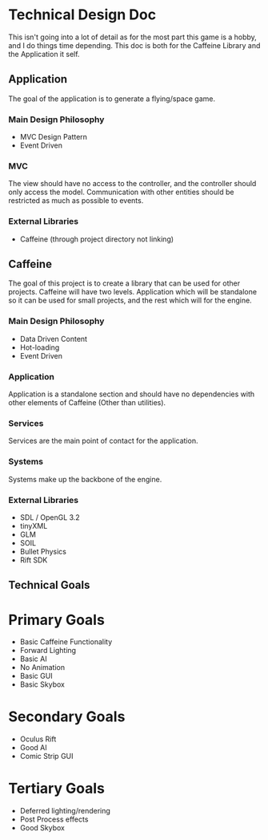 
# Technical Design Doc

This isn't going into a lot of detail as for the most part this game is a hobby, and I do things time depending. This doc is both for the Caffeine Library and the Application it self.

## Application

The goal of the application is to generate a flying/space game.

### Main Design Philosophy

- MVC Design Pattern
- Event Driven

### MVC

The view should have no access to the controller, and the controller should only access the model. Communication with other entities should be restricted as much as possible to events.

### External Libraries

- Caffeine (through project directory not linking)

## Caffeine

The goal of this project is to create a library that can be used for other projects. Caffeine will have two levels. Application which will be standalone so it can be used for small projects, and the rest which will for the engine.

### Main Design Philosophy

- Data Driven Content
- Hot-loading
- Event Driven

### Application

Application is a standalone section and should have no dependencies with other elements of Caffeine (Other than utilities).

### Services

Services are the main point of contact for the application.

### Systems

Systems make up the backbone of the engine.

### External Libraries

- SDL / OpenGL 3.2
- tinyXML
- GLM
- SOIL
- Bullet Physics
- Rift SDK

## Technical Goals

# Primary Goals

- Basic Caffeine Functionality
- Forward Lighting
- Basic AI
- No Animation
- Basic GUI
- Basic Skybox

# Secondary Goals

- Oculus Rift
- Good AI
- Comic Strip GUI

# Tertiary Goals

- Deferred lighting/rendering
- Post Process effects
- Good Skybox
